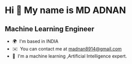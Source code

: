 Hi 👋 My name is MD ADNAN
=========================

Machine Learning Engineer
--------------------

*   🌍  I'm based in INDIA
*   ✉️  You can contact me at [madnan8914@gmail.com](mailto:mdadnan8914@outlook.com)
*   🧠  I'm a machine learning ,Artificial Intelligence expert.
